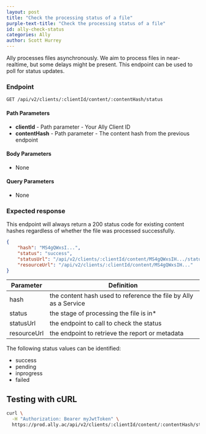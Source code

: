 ```yaml
---
layout: post
title: "Check the processing status of a file" 
purple-text-title: "Check the processing status of a file"
id: ally-check-status
categories: Ally
author: Scott Hurrey
---
```

Ally processes files asynchronously. We aim to process files in near-realtime, but some delays might be present. This endpoint can be used to poll for status updates.


### Endpoint

~~~ http
GET /api/v2/clients/:clientId/content/:contentHash/status
~~~

#### Path Parameters

* **clientId** - Path parameter - Your Ally Client ID
* **contentHash** - Path parameter - The content hash from the previous endpoint

#### Body Parameters
* None

#### Query Parameters
* None

### Expected response
This endpoint will always return a 200 status code for existing content hashes regardless of whether the file was processed successfully.

~~~ json
{
    "hash": "MS4gQWxsI...",
    "status": "success",
    "statusUrl": "/api/v2/clients/:clientId/content/MS4gQWxsIH.../status",
    "resourceUrl": "/api/v2/clients/:clientId/content/MS4gQWxsIH..."
}
~~~

Parameter | Definition
--- | ---
hash | the content hash used to reference the file by Ally as a Service
status | the stage of processing the file is in*
statusUrl | the endpoint to call to check the status
resourceUrl | the endpoint to retrieve the report or metadata


The following status values can be identified:
* success
* pending
* inprogress
* failed

## Testing with cURL

~~~ bash
curl \
  -H "Authorization: Bearer myJwtToken" \
  https://prod.ally.ac/api/v2/clients/:clientId/content/:contentHash/status
~~~
